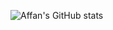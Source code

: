 ![Affan's GitHub stats](https://github-readme-stats.vercel.app/api?username=FannNt&show_icons=true&theme=radical)
